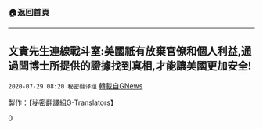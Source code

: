###  [:house:返回首頁](https://github.com/ourhimalayas/txt)
---

## 文貴先生連線戰斗室:美國祇有放棄官僚和個人利益,通過閆博士所提供的證據找到真相,才能讓美國更加安全!
`2020-07-29 08:20 秘密翻译组` [轉載自GNews](https://gnews.org/zh-hant/279342/)

製作：【秘密翻譯組G-Translators】

0
